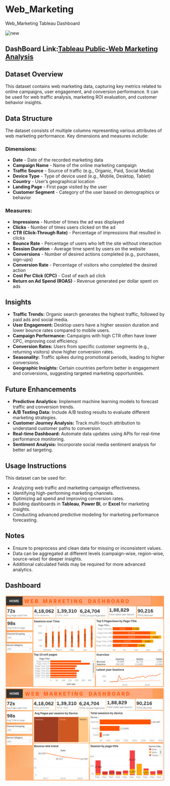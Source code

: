 # Web_Marketing
Web_Marketing Tableau Dashboard

<img width="900" alt="new" src="https://github.com/user-attachments/assets/3db938f3-2478-419d-a921-ed7bf2330ef8" />

## DashBoard Link:[Tableau Public-Web Marketing Analysis](https://public.tableau.com/app/profile/sharayu.ukirde/viz/WebMarketing_17382316243500/PAGESDASHBOARD?publish=yes)

## Dataset Overview
This dataset contains web marketing data, capturing key metrics related to online campaigns, user engagement, and conversion performance. It can be used for web traffic analysis, marketing ROI evaluation, and customer behavior insights.
## Data Structure
The dataset consists of multiple columns representing various attributes of web marketing performance. Key dimensions and measures include:

### Dimensions:
- **Date** - Date of the recorded marketing data
- **Campaign Name** - Name of the online marketing campaign
- **Traffic Source** - Source of traffic (e.g., Organic, Paid, Social Media)
- **Device Type** - Type of device used (e.g., Mobile, Desktop, Tablet)
- **Country** - User’s geographical location
- **Landing Page** - First page visited by the user
- **Customer Segment** - Category of the user based on demographics or behavior

### Measures:
- **Impressions** - Number of times the ad was displayed
- **Clicks** - Number of times users clicked on the ad
- **CTR (Click-Through Rate)** - Percentage of impressions that resulted in clicks
- **Bounce Rate** - Percentage of users who left the site without interaction
- **Session Duration** - Average time spent by users on the website
- **Conversions** - Number of desired actions completed (e.g., purchases, sign-ups)
- **Conversion Rate** - Percentage of visitors who completed the desired action
- **Cost Per Click (CPC)** - Cost of each ad click
- **Return on Ad Spend (ROAS)** - Revenue generated per dollar spent on ads

## Insights
- **Traffic Trends:** Organic search generates the highest traffic, followed by paid ads and social media.
- **User Engagement:** Desktop users have a higher session duration and lower bounce rates compared to mobile users.
- **Campaign Performance:** Campaigns with high CTR often have lower CPC, improving cost efficiency.
- **Conversion Rates:** Users from specific customer segments (e.g., returning visitors) show higher conversion rates.
- **Seasonality:** Traffic spikes during promotional periods, leading to higher conversions.
- **Geographic Insights:** Certain countries perform better in engagement and conversions, suggesting targeted marketing opportunities.

## Future Enhancements
- **Predictive Analytics:** Implement machine learning models to forecast traffic and conversion trends.
- **A/B Testing Data:** Include A/B testing results to evaluate different marketing strategies.
- **Customer Journey Analysis:** Track multi-touch attribution to understand customer paths to conversion.
- **Real-time Dashboard:** Automate data updates using APIs for real-time performance monitoring.
- **Sentiment Analysis:** Incorporate social media sentiment analysis for better ad targeting.

## Usage Instructions
This dataset can be used for:
- Analyzing web traffic and marketing campaign effectiveness.
- Identifying high-performing marketing channels.
- Optimizing ad spend and improving conversion rates.
- Building dashboards in **Tableau**, **Power BI**, or **Excel** for marketing insights.
- Conducting advanced predictive modeling for marketing performance forecasting.

## Notes
- Ensure to preprocess and clean data for missing or inconsistent values.
- Data can be aggregated at different levels (campaign-wise, region-wise, source-wise) for deeper insights.
- Additional calculated fields may be required for more advanced analytics.

## Dashboard

<img src = "https://github.com/Sharayu26/Web_Marketing/blob/main/Pages_Analysis%20Dashboard.png">

<img src = "https://github.com/Sharayu26/Web_Marketing/blob/main/Session%20Analysis%20Dashboard.png">
